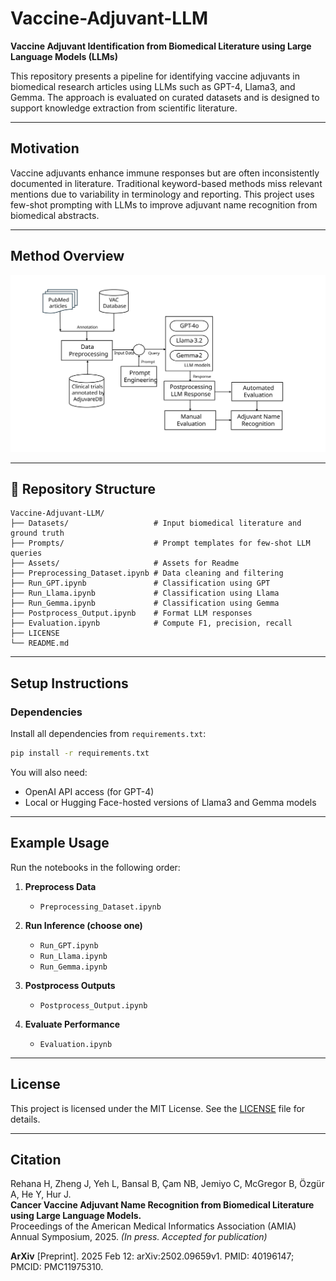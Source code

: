# Vaccine-Adjuvant-LLM

**Vaccine Adjuvant Identification from Biomedical Literature using Large Language Models (LLMs)**

This repository presents a pipeline for identifying vaccine adjuvants in biomedical research articles using LLMs such as GPT-4, Llama3, and Gemma. The approach is evaluated on curated datasets and is designed to support knowledge extraction from scientific literature.

---

## Motivation

Vaccine adjuvants enhance immune responses but are often inconsistently documented in literature. Traditional keyword-based methods miss relevant mentions due to variability in terminology and reporting. This project uses few-shot prompting with LLMs to improve adjuvant name recognition from biomedical abstracts.

---

## Method Overview

![Pipeline Diagram](Assets/Method.svg)

---

## 📁 Repository Structure

```
Vaccine-Adjuvant-LLM/
├── Datasets/                   # Input biomedical literature and ground truth
├── Prompts/                    # Prompt templates for few-shot LLM queries
├── Assets/                     # Assets for Readme 
├── Preprocessing_Dataset.ipynb # Data cleaning and filtering
├── Run_GPT.ipynb               # Classification using GPT
├── Run_Llama.ipynb             # Classification using Llama
├── Run_Gemma.ipynb             # Classification using Gemma
├── Postprocess_Output.ipynb    # Format LLM responses
├── Evaluation.ipynb            # Compute F1, precision, recall
├── LICENSE
└── README.md
```

---

##  Setup Instructions

### Dependencies

Install all dependencies from `requirements.txt`:

```bash
pip install -r requirements.txt
```

You will also need:

- OpenAI API access (for GPT-4)
- Local or Hugging Face-hosted versions of Llama3 and Gemma models

---

## Example Usage

Run the notebooks in the following order:

1. **Preprocess Data**
   - `Preprocessing_Dataset.ipynb`

2. **Run Inference (choose one)**
   - `Run_GPT.ipynb`
   - `Run_Llama.ipynb`
   - `Run_Gemma.ipynb`

3. **Postprocess Outputs**
   - `Postprocess_Output.ipynb`

4. **Evaluate Performance**
   - `Evaluation.ipynb`

---

## License

This project is licensed under the MIT License. See the [LICENSE](LICENSE) file for details.

---

## Citation

Rehana H, Zheng J, Yeh L, Bansal B, Çam NB, Jemiyo C, McGregor B, Özgür A, He Y, Hur J.  
**Cancer Vaccine Adjuvant Name Recognition from Biomedical Literature using Large Language Models.**  
Proceedings of the American Medical Informatics Association (AMIA) Annual Symposium, 2025.  _(In press. Accepted for publication)_

**ArXiv** [Preprint]. 2025 Feb 12: arXiv:2502.09659v1. PMID: 40196147; PMCID: PMC11975310.
